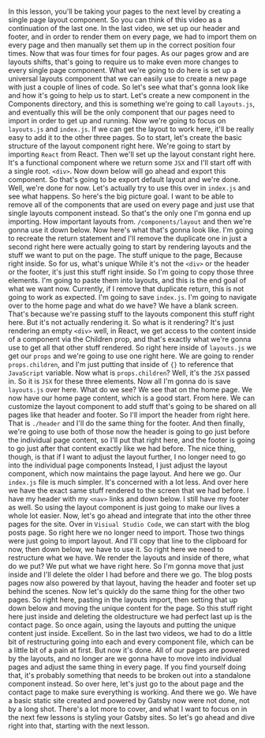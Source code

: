 In this lesson, you'll be taking your pages to the next level by creating a single page layout component. So you can think of this video as a continuation of the last one. In the last video, we set up our header and footer, and in order to render them on every page, we had to import them on every page and then manually set them up in the correct position four times. Now that was four times for four pages. As our pages grow and are layouts shifts, that's going to require us to make even more changes to every single page component. What we're going to do here is set up a universal layouts component that we can easily use to create a new page with just a couple of lines of code. So let's see what that's gonna look like and how it's going to help us to start. Let's create a new component in the Components directory, and this is something we're going to call `layouts.js`, and eventually this will be the only component that our pages need to import in order to get up and running. Now we're going to focus on `layouts.js` and `index.js`. If we can get the layout to work here, it'll be really easy to add it to the other three pages. So to start, let's create the basic structure of the layout component right here. We're going to start by importing `React` from React. Then we'll set up the layout constant right here. It's a functional component where we return some `JSX` and I'll start off with a single root. `<div>`. Now down below will go ahead and export this component. So that's going to be export default layout and we're done. Well, we're done for now. Let's actually try to use this over in `index.js` and see what happens. So here's the big picture goal. I want to be able to remove all of the components that are used on every page and just use that single layouts component instead. So that's the only one I'm gonna end up importing. How important layouts from. `/components/layout` and then we're gonna use it down below. Now here's what that's gonna look like. I'm going to recreate the return statement and I'll remove the duplicate one in just a second right here were actually going to start by rendering layouts and the stuff we want to put on the page. The stuff unique to the page, Because right inside. So for us, what's unique While it's not the `<div>` or the header or the footer, it's just this stuff right inside. So I'm going to copy those three elements. I'm going to paste them into layouts, and this is the end goal of what we want now. Currently, if I remove that duplicate return, this is not going to work as expected. I'm going to save `index.js`. I'm going to navigate over to the home page and what do we have? We have a blank screen. That's because we're passing stuff to the layouts component this stuff right here. But it's not actually rendering it. So what is it rendering? It's just rendering an empty `<div>` well, in React, we get access to the content inside of a component via the Children prop, and that's exactly what we're gonna use to get all that other stuff rendered. So right here inside of `layouts.js` we get our `props` and we're going to use one right here. We are going to render `props.children`, and I'm just putting that inside of `{}` to reference that `JavaScript` variable. Now what is `props.children`? Well, it's the `JSX` passed in. So it is `JSX` for these three elements. Now all I'm gonna do is save `layouts.js` over here. What do we see? We see that on the home page. We now have our home page content, which is a good start. From here. We can customize the layout component to add stuff that's going to be shared on all pages like that header and footer. So I'll import the header from right here. That is `./header` and I'll do the same thing for the footer. And then finally, we're going to use both of those now the header is going to go just before the individual page content, so I'll put that right here, and the footer is going to go just after that content exactly like we had before. The nice thing, though, is that if I want to adjust the layout further, I no longer need to go into the individual page components Instead, I just adjust the layout component, which now maintains the page layout. And here we go. Our `index.js` file is much simpler. It's concerned with a lot less. And over here we have the exact same stuff rendered to the screen that we had before. I have my header with my `<nav>` links and down below. I still have my footer as well. So using the layout component is just going to make our lives a whole lot easier. Now, let's go ahead and integrate that into the other three pages for the site. Over in `Visiual Studio Code`, we can start with the blog posts page. So right here we no longer need to import. Those two things were just going to import layout. And I'll copy that line to the clipboard for now, then down below, we have to use it. So right here we need to restructure what we have. We render the layouts and inside of there, what do we put? We put what we have right here. So I'm gonna move that just inside and I'll delete the older I had before and there we go. The blog posts pages now also powered by that layout, having the header and footer set up behind the scenes. Now let's quickly do the same thing for the other two pages. So right here, pasting in the layouts import, then setting that up down below and moving the unique content for the page. So this stuff right here just inside and deleting the oldestructure we had perfect last up is the contact page. So once again, using the layouts and putting the unique content just inside. Excellent. So in the last two videos, we had to do a little bit of restructuring going into each and every component file, which can be a little bit of a pain at first. But now it's done. All of our pages are powered by the layouts, and no longer are we gonna have to move into individual pages and adjust the same thing in every page. If you find yourself doing that, it's probably something that needs to be broken out into a standalone component instead. So over here, let's just go to the about page and the contact page to make sure everything is working. And there we go. We have a basic static site created and powered by Gatsby now were not done, not by a long shot. There's a lot more to cover, and what I want to focus on in the next few lessons is styling your Gatsby sites. So let's go ahead and dive right into that, starting with the next lesson.